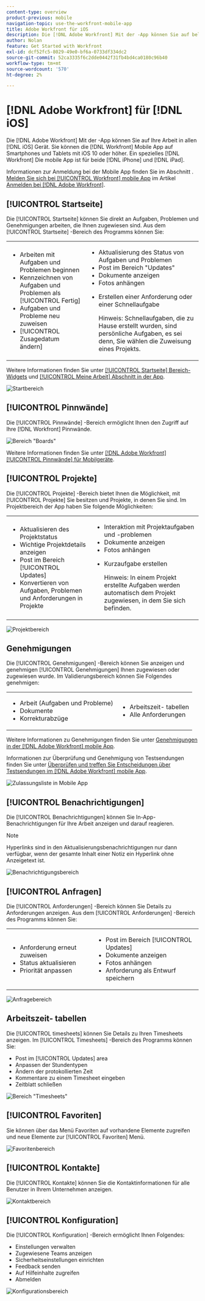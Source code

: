 ```yaml
---
content-type: overview
product-previous: mobile
navigation-topic: use-the-workfront-mobile-app
title: Adobe Workfront für iOS
description: Die [!DNL Adobe Workfront] Mit der -App können Sie auf beliebige iOS-Geräte zugreifen. Sie können die [!DNL Workfront] Mobile App auf Smartphones und Tablets mit iOS 10 oder höher. Ein spezielles [!DNL Workfront] Die mobile App ist sowohl für die iPhone als auch für die iPad verfügbar.
author: Nolan
feature: Get Started with Workfront
exl-id: dcf52fc5-8029-49e0-bf6a-0733df334dc2
source-git-commit: 52ca3335f6c2dde0442f31fb4bd4ca0180c96b40
workflow-type: tm+mt
source-wordcount: '570'
ht-degree: 2%

---
```


# [!DNL Adobe Workfront] für [!DNL iOS]

Die [!DNL Adobe Workfront] Mit der -App können Sie auf Ihre Arbeit in allen [!DNL iOS] Gerät. Sie können die [!DNL Workfront] Mobile App auf Smartphones und Tablets mit iOS 10 oder höher. Ein spezielles [!DNL Workfront] Die mobile App ist für beide [!DNL iPhone] und [!DNL iPad].

Informationen zur Anmeldung bei der Mobile App finden Sie im Abschnitt . [Melden Sie sich bei [!UICONTROL Workfront] mobile App](../../../workfront-basics/manage-your-account-and-profile/managing-your-workfront-account/log-in-to-workfront.md#log) im Artikel [Anmelden bei [!DNL Adobe Workfront]](../../../workfront-basics/manage-your-account-and-profile/managing-your-workfront-account/log-in-to-workfront.md).

## [!UICONTROL Startseite]

Die [!UICONTROL Startseite] können Sie direkt an Aufgaben, Problemen und Genehmigungen arbeiten, die Ihnen zugewiesen sind. Aus dem [!UICONTROL Startseite] -Bereich des Programms können Sie:

<table style="table-layout:auto"> 
 <col> 
 <col> 
 <tbody> 
  <tr> 
   <td> 
    <ul> 
     <li>Arbeiten mit Aufgaben und Problemen beginnen</li> 
     <li>Kennzeichnen von Aufgaben und Problemen als [!UICONTROL Fertig]</li> 
     <li>Aufgaben und Probleme neu zuweisen</li> 
     <li>[!UICONTROL Zusagedatum ändern]</li> 
    </ul> </td> 
   <td> 
    <ul> 
     <li>Aktualisierung des Status von Aufgaben und Problemen</li> 
     <li>Post im Bereich "Updates"</li> 
     <li>Dokumente anzeigen</li> 
     <li>Fotos anhängen</li> 
     <li> <p>Erstellen einer Anforderung oder einer Schnellaufgabe</p> <p>Hinweis: Schnellaufgaben, die zu Hause erstellt wurden, sind persönliche Aufgaben, es sei denn, Sie wählen die Zuweisung eines Projekts.</p> </li> 
    </ul> </td> 
  </tr> 
 </tbody> 
</table>

Weitere Informationen finden Sie unter [[!UICONTROL Startseite] Bereich-Widgets](../../../workfront-basics/mobile-apps/using-the-workfront-mobile-app/home-area-widgets-mobile.md) und [[!UICONTROL Meine Arbeit] Abschnitt in der App](../../../workfront-basics/mobile-apps/using-the-workfront-mobile-app/my-work-section-mobile.md).

![Startbereich](assets/mobile-home-area.png)

## [!UICONTROL Pinnwände]

Die [!UICONTROL Pinnwände] -Bereich ermöglicht Ihnen den Zugriff auf Ihre [!DNL Workfront] Pinnwände.

![Bereich &quot;Boards&quot;](assets/mobile-all-boards-displayed.png)

Weitere Informationen finden Sie unter [[!DNL Adobe Workfront] [!UICONTROL Pinnwände] für Mobilgeräte](/help/quicksilver/workfront-basics/mobile-apps/using-the-workfront-mobile-app/mobile-boards.md).

## [!UICONTROL Projekte]

Die [!UICONTROL Projekte] -Bereich bietet Ihnen die Möglichkeit, mit [!UICONTROL Projekte] Sie besitzen und Projekte, in denen Sie sind. Im Projektbereich der App haben Sie folgende Möglichkeiten:

<table style="table-layout:auto"> 
 <col> 
 <col> 
 <tbody> 
  <tr> 
   <td> 
    <ul> 
     <li>Aktualisieren des Projektstatus</li> 
     <li>Wichtige Projektdetails anzeigen</li> 
     <li>Post im Bereich [!UICONTROL Updates]</li> 
     <li>Konvertieren von Aufgaben, Problemen und Anforderungen in Projekte</li> 
    </ul> </td> 
   <td> 
    <ul> 
     <li>Interaktion mit Projektaufgaben und -problemen</li> 
     <li>Dokumente anzeigen</li> 
     <li>Fotos anhängen</li> 
     <li> <p>Kurzaufgabe erstellen</p> <p>Hinweis: In einem Projekt erstellte Aufgaben werden automatisch dem Projekt zugewiesen, in dem Sie sich befinden. </p> </li> 
    </ul> </td> 
  </tr> 
 </tbody> 
</table>

![Projektbereich](assets/mobile-projects-area.png)

## Genehmigungen

Die [!UICONTROL Genehmigungen] -Bereich können Sie anzeigen und genehmigen [!UICONTROL Genehmigungen] Ihnen zugewiesen oder zugewiesen wurde. Im Validierungsbereich können Sie Folgendes genehmigen:

<table style="table-layout:auto">
 <col>
 <col>
 <tbody>
  <tr>
   <td>
    <ul>
     <li>Arbeit (Aufgaben und Probleme)</li>
     <li>Dokumente</li>
     <li>Korrekturabzüge </li>
    </ul> </td>
   <td>
    <ul>
     <li>Arbeitszeit- tabellen</li>
     <li>Alle Anforderungen</li>
    </ul> </td>
  </tr>
 </tbody>
</table>

Weitere Informationen zu Genehmigungen finden Sie unter [Genehmigungen in der [!DNL Adobe Workfront] mobile App](../../../workfront-basics/mobile-apps/using-the-workfront-mobile-app/approvals-in-mobile-app.md).

Informationen zur Überprüfung und Genehmigung von Testsendungen finden Sie unter [Überprüfen und treffen Sie Entscheidungen über Testsendungen im [!DNL Adobe Workfront] mobile App](../../../workfront-basics/mobile-apps/using-the-workfront-mobile-app/work-with-proofs-in-mobile-app.md).

![Zulassungsliste in Mobile App](assets/mobile-approvals-adobe-350x574.png)

## [!UICONTROL Benachrichtigungen]

Die [!UICONTROL Benachrichtigungen] können Sie In-App-Benachrichtigungen für Ihre Arbeit anzeigen und darauf reagieren.

>[!NOTE]
>Hyperlinks sind in den Aktualisierungsbenachrichtigungen nur dann verfügbar, wenn der gesamte Inhalt einer Notiz ein Hyperlink ohne Anzeigetext ist.

![Benachrichtigungsbereich](assets/mobile-notifications-area.png)

## [!UICONTROL Anfragen]

Die [!UICONTROL Anforderungen] -Bereich können Sie Details zu Anforderungen anzeigen. Aus dem [!UICONTROL Anforderungen] -Bereich des Programms können Sie:

<table style="table-layout:auto">
 <col>
 <col>
 <tbody>
  <tr>
   <td>
    <ul>
     <li>Anforderung erneut zuweisen</li>
     <li>Status aktualisieren</li>
     <li>Priorität anpassen</li>
    </ul> </td>
   <td>
    <ul>
     <li>Post im Bereich [!UICONTROL Updates]</li>
     <li>Dokumente anzeigen</li>
     <li>Fotos anhängen</li>
     <li>Anforderung als Entwurf speichern</li>
    </ul> </td>
  </tr>
 </tbody>
</table>

![Anfragebereich](assets/mobile-requests-area.png)

## Arbeitszeit- tabellen

Die [!UICONTROL timesheets] können Sie Details zu Ihren Timesheets anzeigen. Im [!UICONTROL Timesheets] -Bereich des Programms können Sie:

* Post im [!UICONTROL Updates] area
* Anpassen der Stundentypen
* Ändern der protokollierten Zeit
* Kommentare zu einem Timesheet eingeben
* Zeitblatt schließen

![Bereich &quot;Timesheets&quot;](assets/mobile-timesheets-area.png)

## [!UICONTROL Favoriten]

Sie können über das Menü Favoriten auf vorhandene Elemente zugreifen und neue Elemente zur [!UICONTROL Favoriten] Menü.

![Favoritenbereich](assets/mobile-favorites-area.png)

## [!UICONTROL Kontakte]

Die [!UICONTROL Kontakte] können Sie die Kontaktinformationen für alle Benutzer in Ihrem Unternehmen anzeigen.

![Kontaktbereich](assets/mobile-contacts-area.png)

## [!UICONTROL Konfiguration]

Die [!UICONTROL Konfiguration] -Bereich ermöglicht Ihnen Folgendes:

* Einstellungen verwalten
* Zugewiesene Teams anzeigen
* Sicherheitseinstellungen einrichten
* Feedback senden
* Auf Hilfeinhalte zugreifen
* Abmelden

![Konfigurationsbereich](assets/ios-configuration-area.png)
